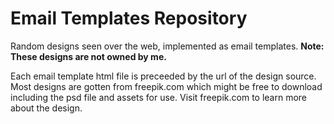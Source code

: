 # Email Templates Repository
Random designs seen over the web, implemented as email templates.
**Note: These designs are not owned by me.**

Each email template html file is preceeded by the url of the design source.
Most designs are gotten from freepik.com which might be free to download including the psd file
and assets for use.
Visit freepik.com to learn more about the design. 
